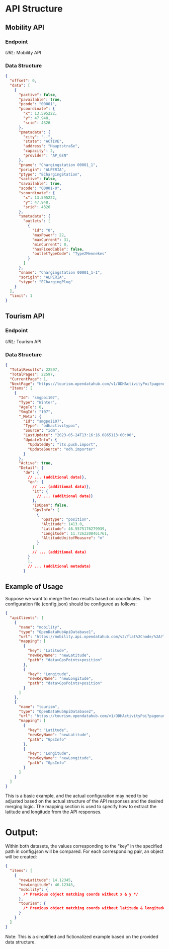 # API Structure

## Mobility API

### Endpoint

*URL*: Mobility API

### Data Structure

```json
{
  "offset": 0,
  "data": [
    {
      "pactive": false,
      "pavailable": true,
      "pcode": "00001",
      "pcoordinate": {
        "x": 13.595222,
        "y": 47.948,
        "srid": 4326
      },
      "pmetadata": {
        "city": "--",
        "state": "ACTIVE",
        "address": "Hauptstraße",
        "capacity": 2,
        "provider": "AP_GEN"
      },
      "pname": "Chargingstation 00001_1",
      "porigin": "ALPERIA",
      "ptype": "EChargingStation",
      "sactive": false,
      "savailable": true,
      "scode": "00001-0",
      "scoordinate": {
        "x": 13.595222,
        "y": 47.948,
        "srid": 4326
      },
      "smetadata": {
        "outlets": [
          {
            "id": "0",
            "maxPower": 22,
            "maxCurrent": 31,
            "minCurrent": 0,
            "hasFixedCable": false,
            "outletTypeCode": "Type2Mennekes"
          }
        ]
      },
      "sname": "Chargingstation 00001_1-1",
      "sorigin": "ALPERIA",
      "stype": "EChargingPlug"
    }
  ],
  "limit": 1
}
```

## Tourism API

### Endpoint

*URL*: Tourism API

### Data Structure

```json
{
  "TotalResults": 22597,
  "TotalPages": 22597,
  "CurrentPage": 1,
  "NextPage": "https://tourism.opendatahub.com/v1/ODHActivityPoi?pagenumber=2&pagesize=1&type=255&removenullvalues=false",
  "Items": [
    {
      "Id": "smgpoi107",
      "Type": "Winter",
      "AgeTo": 0,
      "SmgId": "107",
      "_Meta": {
        "Id": "smgpoi107",
        "Type": "odhactivitypoi",
        "Source": "idm",
        "LastUpdate": "2023-05-24T13:16:16.0865113+00:00",
        "UpdateInfo": {
          "UpdatedBy": "lts.push.import",
          "UpdateSource": "odh.importer"
        }
      },
      "Active": true,
      "Detail": {
        "de": {
          // ... (additional data)},
          "en": {
            // ... (additional data)},
            "it": {
              // ... (additional data)}
            },
            "IsOpen": false,
            "GpsInfo": [
              {
                "Gpstype": "position",
                "Altitude": 1413.0,
                "Latitude": 46.5575176279939,
                "Longitude": 11.7262208461761,
                "AltitudeUnitofMeasure": "m"
              }
            ]
            // ... (additional data)
          }
          ],
          // ... (additional metadata)
        }
```

## Example of Usage

Suppose we want to merge the two results based on coordinates. The configuration file (config.json) should be configured
as follows:

```json
{
  "apiClients": [
    {
      "name": "mobility",
      "type": "OpenDataHubApiDatabase1",
      "url": "https://mobility.api.opendatahub.com/v2/flat%2Cnode/%2A?limit=200&offset=0&shownull=false&distinct=true",
      "mapping": [
        {
          "key": "Latitude",
          "newKeyName": "newLatitude",
          "path": "data>GpsPoints>position"
        },
        {
          "key": "Longitude",
          "newKeyName": "newLongitude",
          "path": "data>GpsPoints>position"
        }
      ]
    },
    {
      "name": "tourism",
      "type": "OpenDataHubApiDatabase2",
      "url": "https://tourism.opendatahub.com/v1/ODHActivityPoi?pagenumber=1&pagesize=1&type=255&removenullvalues=false",
      "mapping": [
        {
          "key": "Latitude",
          "newKeyName": "newLatitude",
          "path": "GpsInfo"
        },
        {
          "key": "Longitude",
          "newKeyName": "newLongitude",
          "path": "GpsInfo"
        }
      ]
    }
  ]
}
```

This is a basic example, and the actual configuration may need to be adjusted based on the actual structure of the API
responses and the desired merging logic. The mapping section is used to specify how to extract the latitude and
longitude from the API responses.

# Output:

Within both datasets, the values corresponding to the "key" in the specified path in config.json will be compared. For
each corresponding pair, an object will be created:

```json
{
  "items": [
    {
      "newLatitude": 14.12345,
      "newLongitude": 46.12345,
      "mobility": {
        /* Previous object matching coords without x & y */
      },
      "tourism": {
        /* Previous object matching coords without latitude & longitude */
      }
    }
  ]
}
```

Note: This is a simplified and fictionalized example based on the provided data structure.
